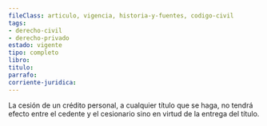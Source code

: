 ```yaml
---
fileClass: articulo, vigencia, historia-y-fuentes, codigo-civil
tags:
- derecho-civil
- derecho-privado
estado: vigente
tipo: completo
libro:
titulo:
parrafo:
corriente-juridica:
---
```

La cesión de un crédito personal, a cualquier título que se haga, no tendrá efecto entre el cedente y el cesionario sino en virtud de la entrega del título.